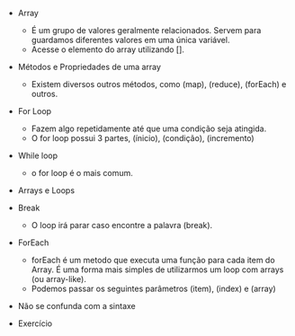 * Array
  - É um grupo de valores geralmente relacionados. Servem para guardamos diferentes valores em uma única variável.
    <!-- 
    var videoGames = ['Switch', 'Ps4', 'Xbox'];
    console.log(videoGames[0]); // Switch
    console.log(videoGames[2]); // Xbox 
    -->
  - Acesse o elemento do array utilizando [].

* Métodos e Propriedades de uma array
  <!-- 
  var videoGames = ['Switch', 'Ps4', 'Xbox'];
  videoGames.pop(); // Remove o ultimo item e retorna ele
  videoGames.push('3DS'); // Adiciona ao final do array
  videoGames.length; // 3

  console.log(videoGames); 
  -->
  - Existem diversos outros métodos, como (map), (reduce), (forEach) e outros.

* For Loop
  - Fazem algo repetidamente até que uma condição seja atingida.
    <!-- 
    for (var numero = 0; numero <= 10; numero++) {
      console.log(numero);
    }
    // Retorna: de 0 à 10 
    -->
  - O for loop possui 3 partes, (ínicio), (condição), (incremento)

* While loop
  <!-- 
  var i = 0
  while ( i < 10) {
    console.log(i)
    i++
  }
  // Retorna 0 à 10 
  -->
  - o for loop é o mais comum.

* Arrays e Loops
  <!-- 
  var videoGames = ['Switch', 'PS4', 'XBOX'];
  for (var i = 0; i < videoGames.length; i++) {
    console.log(videoGames[i]);
  } 
  -->

* Break
  - O loop irá parar caso encontre a palavra (break).
  <!-- 
  var videoGames = ['Switch', 'PS4', 'XBOX'];
  for (var i = 0; i < videoGames.length; i++) {
    console.log(videoGames[i]);
    if (videoGames[i] === 'PS4') {
      break;
    }
  } 
  -->

* ForEach
  - forEach é um metodo que executa uma função para cada item do Array. É uma forma mais simples de utilizarmos um loop com arrays (ou array-like).
  <!-- 
  var videoGames = ['Switch', 'PS4', 'XBOX'];
  videoGames.forEach(function (item) {
    console.log(item);
  });
  // O argumento (item) será atribuído dinamicamente 
  -->
  - Podemos passar os seguintes parâmetros (item), (index) e (array)

* Não se confunda com a sintaxe
  <!-- 
  var numero = 0;
  var maximo = 50;
  for(;numero < maximo;) {
    console.log(numero)
    numero++
  }
  - Não aconselhado fazer desse jeito, mas funciona. 
  -->

* Exercício
  <!-- 
  // Crie uma array com os anos que o Brasil ganhou a copa
  // 1959, 1962, 1970, 1994, 2002
  let Brasil = ['1959', '1962', '1970', '1994', '2002'];

  // Interaja com a array utilizando um loop, para mostrar
  // no console a seguinte mensagem, `O brasil ganhou a copa de ${ano}`
  Brasil.forEach(function (item) {
    console.log(`O Brasil ganhou a copa de ano ${item}`);
  });

  // Interaja com um loop nas frutas abaixo e pare ao chegar em Pera
  var frutas = ['Banana', 'Maçã', 'Pera', 'Uva', 'Melância'];
  for (var fruta = 0; fruta < frutas.length; fruta++) {
    console.log(frutas[fruta]);
    if (frutas[fruta] === 'Pera') {
      break;
    }
  }

  // Coloque a última fruta da array acima em uma variável,
  // sem remover a mesma da array.
  let f = frutas[frutas.length - 1];
  console.log(frutas);
  console.log(f); 
  -->

  




